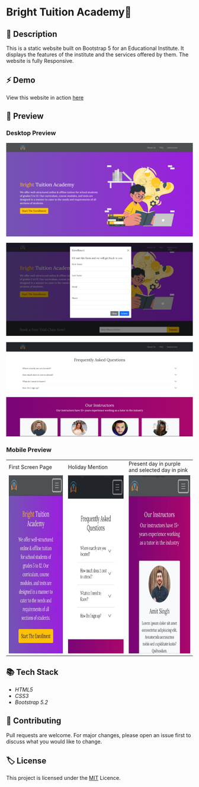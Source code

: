 # Bright Tuition Academy📖

## 🚀 Description
This is a static website built on Bootstrap 5 for an Educational Institute. It displays the features of the institute and the services offered by them. The website is fully Responsive.

## ⚡ Demo
View this website in action [here](https://aishwaryasonar.me/BTA/)

## 📌 Preview

### Desktop Preview

![img1](https://github.com/aishwaryasonar/BTA/blob/main/images/img1.png?raw=true)

![img2](https://github.com/aishwaryasonar/BTA/blob/main/images/img2.png?raw=true)

![img3](https://github.com/aishwaryasonar/BTA/blob/main/images/img3.png?raw=true)

### Mobile Preview

<table>
  <tr>
    <td>First Screen Page</td>
     <td>Holiday Mention</td>
     <td>Present day in purple and selected day in pink</td>
  </tr>
  <tr>
    <td><img src="https://github.com/aishwaryasonar/BTA/blob/main/images/img4.jpg?raw=true" width=270 height=480></td>
    <td><img src="https://github.com/aishwaryasonar/BTA/blob/main/images/img5.jpg?raw=true" width=270 height=480></td>
    <td><img src="https://github.com/aishwaryasonar/BTA/blob/main/images/img6.jpg?raw=true" width=270 height=480></td>
  </tr>
 </table>




## 📚 Tech Stack

* _HTML5_
* _CSS3_
* _Bootstrap 5.2_


## 🤝 Contributing
Pull requests are welcome. For major changes, please open an issue first to discuss what you would like to change.

## 🏷️ License
This project is licensed under the [MIT](https://choosealicense.com/licenses/mit/) Licence.
